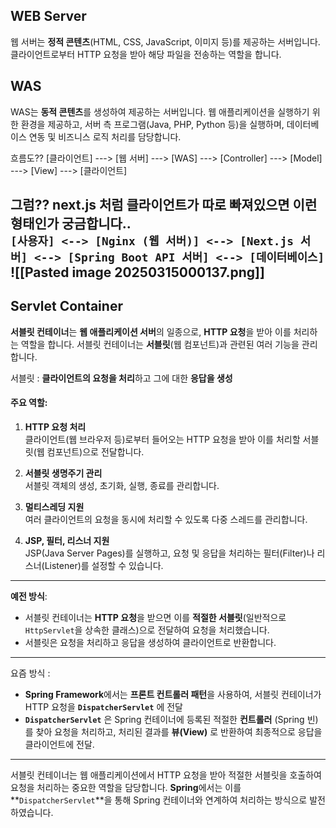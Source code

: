 ## **WEB Server**  
웹 서버는 **정적 콘텐츠**(HTML, CSS, JavaScript, 이미지 등)를 제공하는 서버입니다. 클라이언트로부터 HTTP 요청을 받아 해당 파일을 전송하는 역할을 합니다.  

## **WAS**
WAS는 **동적 콘텐츠**를 생성하여 제공하는 서버입니다. 웹 애플리케이션을 실행하기 위한 환경을 제공하고, 서버 측 프로그램(Java, PHP, Python 등)을 실행하며, 데이터베이스 연동 및 비즈니스 로직 처리를 담당합니다.  


흐름도??
[클라이언트] ---> [웹 서버] ---> [WAS] ---> [Controller] ---> [Model] ---> [View] ---> [클라이언트]

그럼?? next.js 처럼 클라이언트가 따로 빠져있으면 이런형태인가 궁금합니다..   
`[사용자] <--> [Nginx (웹 서버)] <--> [Next.js 서버] <--> [Spring Boot API 서버] <--> [데이터베이스]`
    ![[Pasted image 20250315000137.png]]
---


## Servlet Container

**서블릿 컨테이너**는 **웹 애플리케이션 서버**의 일종으로, **HTTP 요청**을 받아 이를 처리하는 역할을 합니다. 서블릿 컨테이너는 **서블릿**(웹 컴포넌트)과 관련된 여러 기능을 관리합니다.

서블릿 : **클라이언트의 요청을 처리**하고 그에 대한 **응답을 생성**

#### **주요 역할**:

1. **HTTP 요청 처리**  
    클라이언트(웹 브라우저 등)로부터 들어오는 HTTP 요청을 받아 이를 처리할 서블릿(웹 컴포넌트)으로 전달합니다.
    
2. **서블릿 생명주기 관리**  
    서블릿 객체의 생성, 초기화, 실행, 종료를 관리합니다.
    
3. **멀티스레딩 지원**  
    여러 클라이언트의 요청을 동시에 처리할 수 있도록 다중 스레드를 관리합니다.
    
4. **JSP, 필터, 리스너 지원**  
    JSP(Java Server Pages)를 실행하고, 요청 및 응답을 처리하는 필터(Filter)나 리스너(Listener)를 설정할 수 있습니다.
    

---

**예전 방식**:

- 서블릿 컨테이너는 **HTTP 요청**을 받으면 이를 **적절한 서블릿**(일반적으로 `HttpServlet`을 상속한 클래스)으로 전달하여 요청을 처리했습니다.
- 서블릿은 요청을 처리하고 응답을 생성하여 클라이언트로 반환합니다.

---

요즘 방식 : 
- **Spring Framework**에서는 **프론트 컨트롤러 패턴**을 사용하여, 서블릿 컨테이너가 HTTP 요청을 **`DispatcherServlet`** 에 전달
- **`DispatcherServlet`** 은 Spring 컨테이너에 등록된 적절한 **컨트롤러** (Spring 빈)를 찾아 요청을 처리하고, 처리된 결과를 **뷰(View)** 로 반환하여 최종적으로 응답을 클라이언트에 전달.

---


서블릿 컨테이너는 웹 애플리케이션에서 HTTP 요청을 받아 적절한 서블릿을 호출하여 요청을 처리하는 중요한 역할을 담당합니다. **Spring**에서는 이를 **`DispatcherServlet`**을 통해 Spring 컨테이너와 연계하여 처리하는 방식으로 발전하였습니다.
